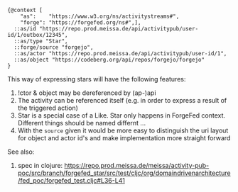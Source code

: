 ```
{@context [
    "as":    "https://www.w3.org/ns/activitystreams#",
    "forge": "https://forgefed.org/ns#",],
  ::as/id "https://repo.prod.meissa.de/api/activitypub/user-id/1/outbox/12345",
  ::as/type "Star",
  ::forge/source "forgejo",
  ::as/actor "https://repo.prod.meissa.de/api/activitypub/user-id/1",
  ::as/object "https://codeberg.org/api/repos/forgejo/forgejo"
}
```

This way of expressing stars will have the following features:

1. !ctor & object may be dereferenced by (ap-)api
2. The activity can be referenced itself (e.g. in order to express a result of the triggered action)
3. Star is a special case of a Like. Star only happens in ForgeFed context. Different things should be named differnt ...
4. With the `source` given it would be more easy to distinguish the uri layout for object and actor id's and make implementation more straight forward

See also:
1. spec in clojure: https://repo.prod.meissa.de/meissa/activity-pub-poc/src/branch/forgefed_star/src/test/cljc/org/domaindrivenarchitecture/fed_poc/forgefed_test.cljc#L36-L41

